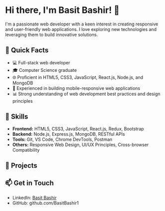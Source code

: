 # Hi there, I'm Basit Bashir! 👋

I'm a passionate web developer with a keen interest in creating responsive and user-friendly web applications.
I love exploring new technologies and leveraging them to build innovative solutions. 

## 🚀 Quick Facts

- 💻 Full-stack web developer
- 🎓 Computer Science graduate
- 🌐 Proficient in HTML5, CSS3, JavaScript, React.js, Node.js, and MongoDB
- 📱 Experienced in building mobile-responsive web applications
- 📊 Strong understanding of web development best practices and design principles

## 🔧 Skills

- **Frontend:** HTML5, CSS3, JavaScript, React.js, Redux, Bootstrap
- **Backend:** Node.js, Express.js, MongoDB, RESTful APIs
- **Tools:** Git, VS Code, Chrome DevTools, Postman
- **Others:** Responsive Web Design, UI/UX Principles, Cross-browser Compatibility

## 📂 Projects



## 📫 Get in Touch

- LinkedIn: [Basit Bashir](https://www.linkedin.com/in/basit-bashir)
- GitHub: github.com/BasitBashir1
